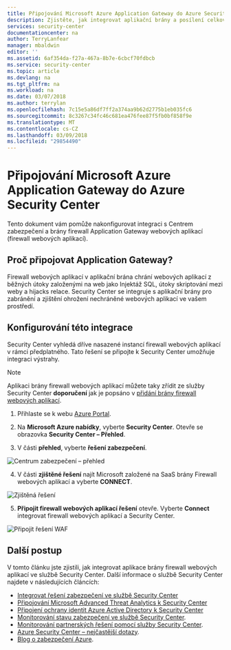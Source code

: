 ```yaml
---
title: Připojování Microsoft Azure Application Gateway do Azure Security Center | Microsoft Docs
description: Zjistěte, jak integrovat aplikační brány a posílení celkového zabezpečení vašich prostředků Azure Security Center.
services: security-center
documentationcenter: na
author: TerryLanfear
manager: mbaldwin
editor: ''
ms.assetid: 6af354da-f27a-467a-8b7e-6cbcf70fdbcb
ms.service: security-center
ms.topic: article
ms.devlang: na
ms.tgt_pltfrm: na
ms.workload: na
ms.date: 03/07/2018
ms.author: terrylan
ms.openlocfilehash: 7c15e5a86df7ff2a374aa9b62d2775b1eb035fc6
ms.sourcegitcommit: 8c3267c34fc46c681ea476fee87f5fb0bf858f9e
ms.translationtype: MT
ms.contentlocale: cs-CZ
ms.lasthandoff: 03/09/2018
ms.locfileid: "29854490"
---
```

# <a name="connecting-microsoft-azure-application-gateway-to-azure-security-center"></a>Připojování Microsoft Azure Application Gateway do Azure Security Center
Tento dokument vám pomůže nakonfigurovat integraci s Centrem zabezpečení a brány firewall Application Gateway webových aplikací (firewall webových aplikací).

## <a name="why-connect-application-gateway"></a>Proč připojovat Application Gateway?
Firewall webových aplikací v aplikační brána chrání webových aplikací z běžných útoky založenými na web jako Injektáž SQL, útoky skriptování mezi weby a hijacks relace. Security Center se integruje s aplikační brány pro zabránění a zjištění ohrožení nechráněné webových aplikací ve vašem prostředí.

## <a name="how-do-i-configure-this-integration"></a>Konfigurování této integrace
Security Center vyhledá dříve nasazené instancí firewall webových aplikací v rámci předplatného. Tato řešení se připojte k Security Center umožňuje integraci výstrahy.

> [!NOTE]
> Aplikaci brány firewall webových aplikací můžete taky zřídit ze služby Security Center **doporučení** jak je popsáno v [přidání brány firewall webových aplikací](security-center-add-web-application-firewall.md).
>
>

1. Přihlaste se k webu [Azure Portal](https://azure.microsoft.com/features/azure-portal/).

2. Na **Microsoft Azure nabídky**, vyberte **Security Center**. Otevře se obrazovka **Security Center – Přehled**.

3. V části **přehled**, vyberte **řešení zabezpečení**.

  ![Centrum zabezpečení – přehled](./media/security-center-connect-application-gateway/overview.png)

4. V části **zjištěné řešení** najít Microsoft založené na SaaS brány Firewall webových aplikací a vyberte **CONNECT**.

  ![Zjištěná řešení](./media/security-center-connect-application-gateway/connect.png)

5. **Připojit firewall webových aplikací řešení** otevře.  Vyberte **Connect** integrovat firewall webových aplikací a Security Center.

  ![Připojit řešení WAF](./media/security-center-connect-application-gateway/waf-solution.png)

## <a name="next-steps"></a>Další postup

V tomto článku jste zjistili, jak integrovat aplikace brány firewall webových aplikací ve službě Security Center. Další informace o službě Security Center najdete v následujících článcích:

* [Integrovat řešení zabezpečení ve službě Security Center](security-center-partner-integration.md)
* [Připojování Microsoft Advanced Threat Analytics k Security Center](security-center-ata-integration.md)
* [Připojení ochrany identit Azure Active Directory k Security Center](security-center-aadip-integration.md)
* [Monitorování stavu zabezpečení ve službě Security Center](security-center-monitoring.md).
* [Monitorování partnerských řešení pomocí služby Security Center](security-center-partner-solutions.md).
* [Azure Security Center – nejčastější dotazy](security-center-faq.md).
* [Blog o zabezpečení Azure](http://blogs.msdn.com/b/azuresecurity/).
